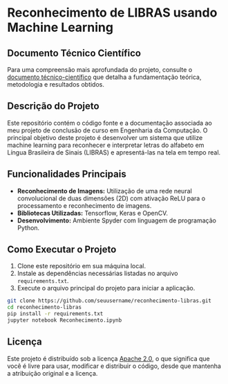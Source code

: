 # Reconhecimento de LIBRAS usando Machine Learning

## Documento Técnico Científico

Para uma compreensão mais aprofundada do projeto, consulte o [documento técnico-científico](assets/documento_tecnico-cientifico.pdf) que detalha a fundamentação teórica, metodologia e resultados obtidos.

## Descrição do Projeto

Este repositório contém o código fonte e a documentação associada ao meu projeto de conclusão de curso em Engenharia da Computação. O principal objetivo deste projeto é desenvolver um sistema que utilize machine learning para reconhecer e interpretar letras do alfabeto em Língua Brasileira de Sinais (LIBRAS) e apresentá-las na tela em tempo real.

## Funcionalidades Principais

- **Reconhecimento de Imagens:** Utilização de uma rede neural convolucional de duas dimensões (2D) com ativação ReLU para o processamento e reconhecimento de imagens.
- **Bibliotecas Utilizadas:** Tensorflow, Keras e OpenCV.
- **Desenvolvimento:** Ambiente Spyder com linguagem de programação Python.

## Como Executar o Projeto

1. Clone este repositório em sua máquina local.
2. Instale as dependências necessárias listadas no arquivo `requirements.txt`.
3. Execute o arquivo principal do projeto para iniciar a aplicação.

```bash
git clone https://github.com/seuusername/reconhecimento-libras.git
cd reconhecimento-libras
pip install -r requirements.txt
jupyter notebook Reconhecimento.ipynb
```

## Licença

Este projeto é distribuído sob a licença [Apache 2.0](LICENSE), o que significa que você é livre para usar, modificar e distribuir o código, desde que mantenha a atribuição original e a licença.
